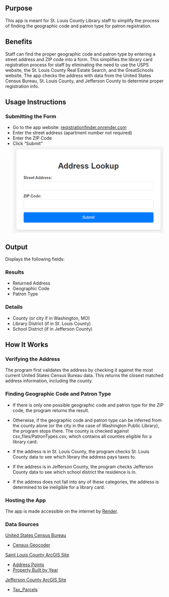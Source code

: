 ## Purpose
This app is meant for St. Louis County Library staff to simplify the process of finding the geographic code and patron type for patron registration.

## Benefits
Staff can find the proper geographic code and patron type by entering a street address and ZIP code into a form. This simplifies the library card registration process for staff by eliminating the need to use the USPS website, the St. Louis County Real Estate Search, and the GreatSchools website. The app checks the address with data from the United States Census Bureau, St. Louis County, and Jefferson County to determine proper registration info.

## Usage Instructions
### Submitting the Form
- Go to the app website: [registrationfinder.onrender.com](https://registrationfinder.onrender.com/)
- Enter the street address (apartment number not required)
- Enter the ZIP Code
- Click “Submit”  
![](images/Address_Lookup.png)

## Output
Displays the following fields:

### Results
- Returned Address
- Geographic Code
- Patron Type

### Details
- County (or city if in Washington, MO)
- Library District (if in St. Louis County)
- School District (if in Jefferson County)


## How It Works
### Verifying the Address
The program first validates the address by checking it against the most current United States Census Bureau data. This returns the closest matched address information, including the county. 

### Finding Geographic Code and Patron Type
- If there is only one possible geographic code and patron type for the ZIP code, the program returns the result. 

- Otherwise, if the geographic code and patron type can be inferred from the county alone (or the city in the case of Washington Public Library), the program stops there. The county is checked against csv_files/PatronTypes.csv, which contains all counties eligible for a library card.

- If the address is in St. Louis County, the program checks St. Louis County data to see which library the address pays taxes to. 

- If the address is in Jefferson County, the program checks Jefferson County data to see which school district the residence is in.

- If the address does not fall into any of these categories, the address is determined to be ineligible for a library card.

### Hosting the App
The app is made accessible on the internet by [Render](https://render.com/).

### Data Sources
[United States Census Bureau](https://www.census.gov/)
- [Census Geocoder](https://geocoding.geo.census.gov/geocoder/)

[Saint Louis County ArcGIS Site](https://data-stlcogis.opendata.arcgis.com/)
- [Address Points](https://services2.arcgis.com/w657bnjzrjguNyOy/ArcGIS/rest/services/Address_Lookup1_WFL1/FeatureServer/0)
- [Property Built by Year](https://services2.arcgis.com/w657bnjzrjguNyOy/ArcGIS/rest/services/Property_Built_by_Year/FeatureServer/0)

[Jefferson County ArcGIS Site](https://jeffersoncomo.maps.arcgis.com/home/index.html)
- [Tax_Parcels](https://services1.arcgis.com/Ur3TPhgM56qvxaar/arcgis/rest/services/Tax_Parcels/FeatureServer/query)

